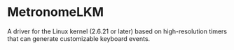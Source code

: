 MetronomeLKM
============

A driver for the Linux kernel (2.6.21 or later) based on high-resolution timers that can generate customizable keyboard events. 
